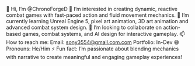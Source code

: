 👋 Hi, I’m @ChronoForgeD
👀 I’m interested in creating dynamic, reactive combat games with fast-paced action and fluid movement mechanics.
🌱 I’m currently learning Unreal Engine 5, pixel art animation, 3D art animation and advanced combat system design.
💞️ I’m looking to collaborate on action-based games, combat systems, and AI design for interactive gameplay.
📫 How to reach me:
Email: sony3554@gmail.com.com
Portfolio: In-Dev
😄 Pronouns: He/Him
⚡ Fun fact: I’m passionate about blending mechanics with narrative to create meaningful and engaging gameplay experiences!

<!---
ChronoForgeD/ChronoForgeD is a ✨ special ✨ repository because its `README.md` (this file) appears on your GitHub profile.
You can click the Preview link to take a look at your changes.
--->
